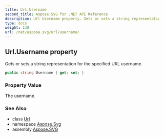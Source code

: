```yaml
---
title: Url.Username
second_title: Aspose.SVG for .NET API Reference
description: Url Username property. Gets or sets a string representation for the specified URL username
type: docs
weight: 130
url: /net/aspose.svg/url/username/
---
```

## Url.Username property

Gets or sets a string representation for the specified URL username.

```csharp
public string Username { get; set; }
```

### Property Value

The username.

### See Also

* class [Url](../)
* namespace [Aspose.Svg](../../../aspose.svg/)
* assembly [Aspose.SVG](../../../)
